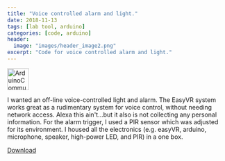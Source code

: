 ```yaml
---
title: "Voice controlled alarm and light."
date: 2018-11-13
tags: [lab tool, arduino]
categories: [code, arduino]
header:
  image: "images/header_image2.png"
excerpt: "Code for voice controlled alarm and light."
---
```

<img src="{{ site.url }}{{site.baseurl }}/images/ArduinoCommunityLogo.png" alt=" ArduinoCommunityLogo" width="50"/>

I wanted an off-line voice-controlled light and alarm. The EasyVR system works great as a rudimentary system for voice control, without needing network access. Alexa this ain't...but it also is not collecting any personal information. For the alarm trigger, I used a PIR sensor which was adjusted for its environment. I housed all the electronics (e.g. easyVR, arduino, microphone, speaker, high-power LED, and PIR) in a one box.

[Download](https://github.com/scotttmoen/code)
